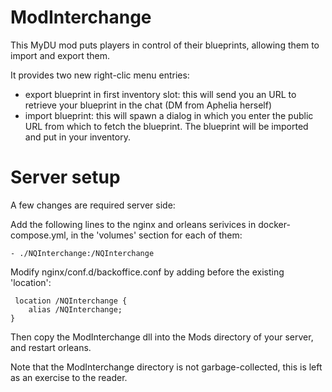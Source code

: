 # ModInterchange

This MyDU mod puts players in control of their blueprints, allowing them to
import and export them.

It provides two new right-clic menu entries:

- export blueprint in first inventory slot: this will send you an URL to
retrieve your blueprint in the chat (DM from Aphelia herself)
- import blueprint: this will spawn a dialog in which you enter the public URL
from which to fetch the blueprint. The blueprint will be imported and put in
your inventory.


# Server setup

A few changes are required server side:

Add the following lines to the nginx and orleans serivices in docker-compose.yml,
in the 'volumes' section for each of them:

    - ./NQInterchange:/NQInterchange

Modify nginx/conf.d/backoffice.conf by adding before the existing 'location':

     location /NQInterchange {
        alias /NQInterchange;
    }

Then copy the ModInterchange dll into the Mods directory of your server, and
restart orleans.

Note that the ModInterchange directory is not garbage-collected, this is left
as an exercise to the reader.